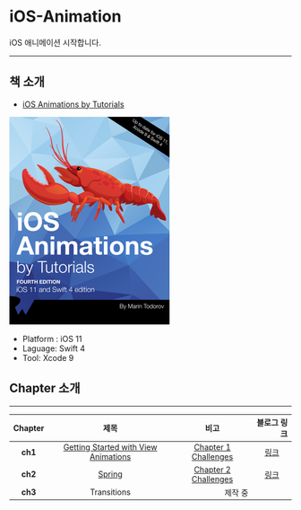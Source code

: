 # iOS-Animation

iOS 애니메이션 시작합니다.

------

## 책 소개

- [iOS Animations by Tutorials](https://store.raywenderlich.com/products/ios-animations-by-tutorials)

![](./img/img_1.png)

  - Platform : iOS 11
  - Laguage: Swift 4
  - Tool: Xcode 9

## Chapter 소개
---

|  <center>Chapter</center> |  <center> 제목 </center> |  <center> 비고 </center> | 블로그 링크 |
|:--------|:--------:|--------:|--------:|
|<center> **ch1** </center> | <center> [Getting Started with View Animations](./Chapter/ch1) </center> | <center>[Chapter 1 Challenges](./Chapter/ch1_Challenges)</center> | <center>[링크](http://linsaeng.tistory.com/12)</center>
|<center> **ch2** </center>| <center> [Spring](./Chapter/ch2) </center> | <center>[Chapter 2 Challenges](./Chapter/ch2_Challenges)</center> | <center>[링크](http://linsaeng.tistory.com/16)
|<center> **ch3** </center>| <center> Transitions </center> | 제작 중 |
